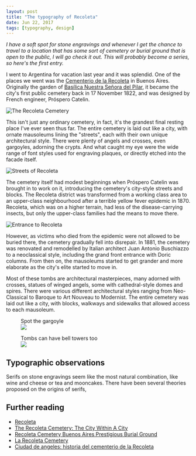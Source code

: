```yaml
---
layout: post
title: "The typography of Recoleta"
date: Jun 22, 2017
tags: [typography, design]
---
```

*I have a soft spot for stone engravings and whenever I get the chance to travel to a location that has some sort of cemetery or burial ground that is open to the public, I will go check it out. This will probably become a series, so here's the first entry.*

I went to Argentina for vacation last year and it was splendid. One of the places we went was the [Cementerio de la Recoleta](https://turismo.buenosaires.gob.ar/en/otros-establecimientos/recoleta-cemetery) in Buenos Aires. Originally the garden of [Basílica Nuestra Señora del Pilar](http://www.basilicadelpilar.org.ar/), it became the city's first public cemetery back in 17 November 1822, and was designed by French engineer, Próspero Catelin.

<img srcset="{{ site.url }}/images/posts/argentina/recoleta-480.jpg 480w, {{ site.url }}/images/posts/argentina/recoleta-640.jpg 640w, {{ site.url }}/images/posts/argentina/recoleta-960.jpg 960w, {{ site.url }}/images/posts/argentina/recoleta-1280.jpg 1280w" sizes="(max-width: 400px) 100vw, (max-width: 960px) 75vw, 640px" src="{{ site.url }}/images/posts/argentina/recoleta-640.jpg" alt="The Recoleta Cemetery" />

This isn't just any ordinary cemetery, in fact, it's the grandest final resting place I've ever seen thus far. The entire cemetery is laid out like a city, with ornate mausoleums lining the "streets", each with their own unique architectural style. There were plenty of angels and crosses, even gargoyles, adorning the crypts. And what caught my eye were the wide range of font styles used for engraving plaques, or directly etched into the facade itself.

<img srcset="{{ site.url }}/images/posts/argentina/walkway-480.jpg 480w, {{ site.url }}/images/posts/argentina/walkway-640.jpg 640w, {{ site.url }}/images/posts/argentina/walkway-960.jpg 960w, {{ site.url }}/images/posts/argentina/walkway-1280.jpg 1280w" sizes="(max-width: 400px) 100vw, (max-width: 960px) 75vw, 640px" src="{{ site.url }}/images/posts/argentina/walkway-640.jpg" alt="Streets of Recoleta" />

The cemetery itself had modest beginnings when Próspero Catelin was brought in to work on it, introducing the cemetery's city-style streets and blocks. The Recoleta district was transformed from a working class area to an upper-class neighbourhood after a terrible yellow fever epidemic in 1870. Recoleta, which was on a higher terrain, had less of the disease-carrying insects, but only the upper-class families had the means to move there.

<img srcset="{{ site.url }}/images/posts/argentina/entrance-480.jpg 480w, {{ site.url }}/images/posts/argentina/entrance-640.jpg 640w, {{ site.url }}/images/posts/argentina/entrance-960.jpg 960w, {{ site.url }}/images/posts/argentina/entrance-1280.jpg 1280w" sizes="(max-width: 400px) 100vw, (max-width: 960px) 75vw, 640px" src="{{ site.url }}/images/posts/argentina/entrance-640.jpg" alt="Entrance to Recoleta" />

However, as victims who died from the epidemic were not allowed to be buried there, the cemetery gradually fell into disrepair. In 1881, the cemetery was renovated and remodelled by Italian architect Juan Antonio Buschiazzo to a neoclassical style, including the grand front entrance with Doric columns. From then on, the mausoleums started to get grander and more elaborate as the city's elite started to move in.

Most of these tombs are architectural masterpieces, many adorned with crosses, statues of winged angels, some with cathedral-style domes and spires. There were various different architectural styles ranging from Neo-Classical to Baroque to Art Nouveau to Modernist. The entire cemetery was laid out like a city, with blocks, walkways and sidewalks that allowed access to each mausoleum.

<div class="figure-wrapper">
    <figure class="multiple">
        <figcaption>Spot the gargoyle</figcaption>
        <img src="{{ site.url }}/images/posts/argentina/tomb1.jpg" srcset="{{ site.url }}/images/posts/argentina/tomb1@2x.jpg 2x" />
    </figure>
    <figure class="multiple">
        <figcaption>Tombs can have bell towers too</figcaption>
        <img src="{{ site.url }}/images/posts/argentina/tomb2.jpg" srcset="{{ site.url }}/images/posts/argentina/tomb2@2x.jpg 2x" />
    </figure>
</div>

## Typographic observations

Serifs on stone engravings seem like the most natural combination, like wine and cheese or tea and mooncakes. There have been several theories proposed on the origins of serifs, 

## Further reading

<ul>
  <li class="no-margin"><a href="http://www.buenosaires.gob.ar/laciudad/barrios/recoleta">Recoleta</a></li>
  <li class="no-margin"><a href="https://mysendoff.com/2012/10/the-recoleta-cemetery-the-city-within-a-city/">The Recoleta Cemetery: The City Within A City</a></li>
  <li class="no-margin"><a href="http://wander-argentina.com/recoleta-cemetery/">Recoleta Cemetery Buenos Aires Prestigious Burial Ground</a></li>
  <li class="no-margin"><a href="http://u-in-u.com/art-destinations/argentina/buenos-aires/more-places/cementerio-recoleta/">La Recoleta Cemetery</a></li>
  <li><a href="http://www.worldcat.org/title/ciudad-de-angeles-historia-del-cementerio-de-la-recoleta/oclc/49411769">Ciudad de angeles: historia del cementerio de la Recoleta</a></li>
</ul>
